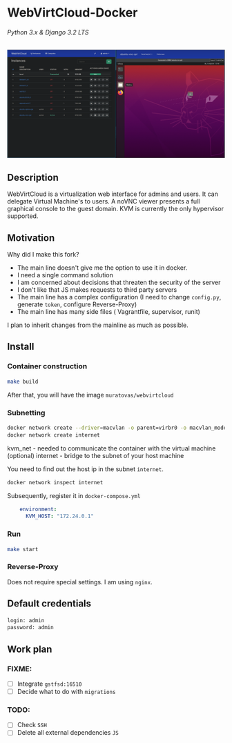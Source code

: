 # WebVirtCloud-Docker
###### Python 3.x & Django 3.2 LTS

![scr](./scr.png)

## Description

WebVirtCloud is a virtualization web interface for admins and users. It can delegate Virtual Machine's to users. A noVNC viewer presents a full graphical console to the guest domain.  KVM is currently the only hypervisor supported.

## Motivation

Why did I make this fork?
- The main line doesn't give me the option to use it in docker.
- I need a single command solution
- I am concerned about decisions that threaten the security of the server
- I don't like that JS makes requests to third party servers
- The main line has a complex configuration (I need to change `config.py`, generate `token`, configure Reverse-Proxy)
- The main line has many side files (
Vagrantfile, supervisor, runit)

I plan to inherit changes from the mainline as much as possible.

## Install

### Container construction
```bash
make build
```
After that, you will have the image `muratovas/webvirtcloud`

### Subnetting
```bash
docker network create --driver=macvlan -o parent=virbr0 -o macvlan_mode=bridge kvm_net
docker network create internet
```
kvm_net - needed to communicate the container with the virtual machine (optional)
internet - bridge to the subnet of your host machine

You need to find out the host ip in the subnet `internet`. 
```bash
docker network inspect internet  
```

Subsequently, register it in `docker-compose.yml`
```yaml
    environment:
      KVM_HOST: "172.24.0.1"
```

### Run
```bash
make start
```
### Reverse-Proxy
Does not require special settings. I am using `nginx`.

## Default credentials
```html
login: admin
password: admin
```

## Work plan
### FIXME:
- [ ] Integrate `gstfsd:16510`
- [ ] Decide what to do with `migrations`

### TODO:
- [ ] Check `SSH` 
- [ ] Delete all external dependencies `JS`
